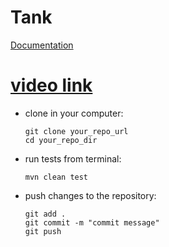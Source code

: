 # Tank
[Documentation](https://docs.google.com/document/d/1sVZRq164xdBZ4ZwfCPF2Z3tMYJiN8oBBJIk7QWxPBuA/edit?usp=sharing)


# [video link](https://drive.google.com/file/d/1ODvbZonotUxaxkeYkfCrGY-pj_E0DQK5/view?usp=share_link)
<ul>
<li>
clone in your computer: 

```
git clone your_repo_url
cd your_repo_dir
```
</li>

<li>
run tests from terminal:

```
mvn clean test
```
</li>

<li>
push changes to the repository:

```
git add . 
git commit -m "commit message"
git push
```
</li>
</ul>
